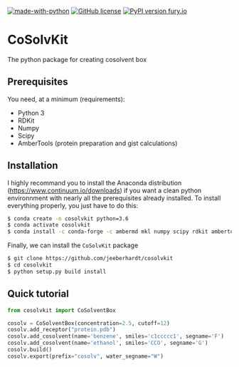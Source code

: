 [![made-with-python](https://img.shields.io/badge/Made%20with-Python-1f425f.svg)](https://www.python.org/) [![GitHub license](https://img.shields.io/github/license/Naereen/StrapDown.js.svg)](https://github.com/Naereen/StrapDown.js/blob/master/LICENSE) [![PyPI version fury.io](https://img.shields.io/badge/version-0.1-green.svg)](https://pypi.python.org/pypi/ansicolortags/)

# CoSolvKit
The python package for creating cosolvent box

## Prerequisites

You need, at a minimum (requirements):
* Python 3
* RDKit
* Numpy 
* Scipy
* AmberTools (protein preparation and gist calculations)

## Installation
I highly recommand you to install the Anaconda distribution (https://www.continuum.io/downloads) if you want a clean python environnment with nearly all the prerequisites already installed. To install everything properly, you just have to do this:
```bash
$ conda create -n cosolvkit python=3.6
$ conda activate cosolvkit
$ conda install -c conda-forge -c ambermd mkl numpy scipy rdkit ambertools
```

Finally, we can install the `CoSolvKit` package
```bash
$ git clone https://github.com/jeeberhardt/cosolvkit
$ cd cosolvkit
$ python setup.py build install
```

## Quick tutorial

```python
from cosolvkit import CoSolventBox

cosolv = CoSolventBox(concentration=2.5, cutoff=12)
cosolv.add_receptor("protein.pdb")
cosolv.add_cosolvent(name='benzene', smiles='c1ccccc1', segname='F')
cosolv.add_cosolvent(name='ethanol', smiles='CCO', segname='G')
cosolv.build()
cosolv.export(prefix="cosolv", water_segname="W")
```